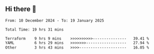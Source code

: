 ## Hi there 👋

<!-- TECHNOLOGIES:START -->
<!-- TECHNOLOGIES:END -->

<!--START_SECTION:waka-->

```txt
From: 10 December 2024 - To: 19 January 2025

Total Time: 19 hrs 31 mins

Terraform    9 hrs 9 mins    >>>>>>>>>>---------------   39.41 %
YAML         6 hrs 29 mins   >>>>>>>------------------   27.94 %
Other        3 hrs 43 mins   >>>>---------------------   16.05 %
```

<!--END_SECTION:waka-->

